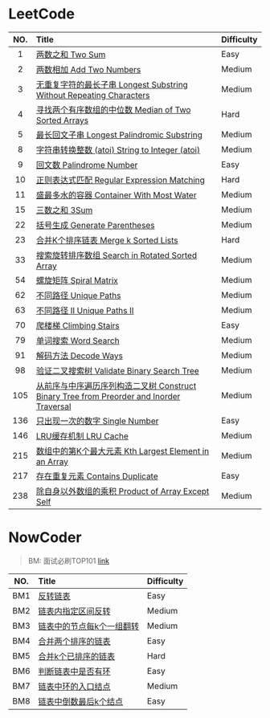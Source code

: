 # LeetCode

| NO.  | Title                                                        | Difficulty |
| :--: | :----------------------------------------------------------- | :--------- |
|  1   | [两数之和 Two Sum](LeetCode/0001.Two%20Sum)                  | Easy       |
|  2   | [两数相加 Add Two Numbers](LeetCode/0002.Add%20Two%20Numbers) | Medium     |
|  3   | [无重复字符的最长子串 Longest Substring Without Repeating Characters](LeetCode/0003.Longest%20Substring%20Without%20Repeating%20Characters) | Medium     |
|  4   | [寻找两个有序数组的中位数 Median of Two Sorted Arrays](LeetCode/0004.Median%20of%20Two%20Sorted%20Arrays) | Hard       |
|  5   | [最长回文子串 Longest Palindromic Substring](LeetCode/0005.Longest%20Palindromic%20Substring) | Medium     |
|  8   | [字符串转换整数 (atoi) String to Integer (atoi)](LeetCode/0008.String%20to%20Integer%20(atoi)) | Medium     |
|  9   | [回文数 Palindrome Number](LeetCode/0009.Palindrome%20Number) | Easy       |
|  10  | [正则表达式匹配 Regular Expression Matching](LeetCode/0010.Regular%20Expression%20Matching) | Hard       |
|  11  | [盛最多水的容器 Container With Most Water](LeetCode/0011.Container%20With%20Most%20Water) | Medium     |
|  15  | [三数之和 3Sum](LeetCode/0015.3Sum)                          | Medium     |
|  22  | [括号生成 Generate Parentheses](LeetCode/0022.Generate%20Parentheses) | Medium     |
|  23  | [合并K个排序链表 Merge k Sorted Lists](LeetCode/0023.Merge%20k%20Sorted%20Lists) | Hard       |
|  33  | [搜索旋转排序数组 Search in Rotated Sorted Array](LeetCode/0033.Search%20in%20Rotated%20Sorted%20Array) | Medium     |
|  54  | [螺旋矩阵 Spiral Matrix](LeetCode/0054.Spiral%20Matrix)      | Medium     |
|  62  | [不同路径 Unique Paths](LeetCode/0062.Unique%20Paths)        | Medium     |
|  63  | [不同路径 II Unique Paths II](LeetCode/0063.Unique%20Paths%20II) | Medium     |
|  70  | [爬楼梯 Climbing Stairs](LeetCode/0070.Climbing%20Stairs)    | Easy       |
|  79  | [单词搜索 Word Search](LeetCode/0079.Word%20Search)          | Medium     |
|  91  | [解码方法 Decode Ways](LeetCode/0091.Decode%20Ways)          | Medium     |
|  98  | [验证二叉搜索树 Validate Binary Search Tree](LeetCode/0098.Validate%20Binary%20Search%20Tree) | Medium     |
| 105  | [从前序与中序遍历序列构造二叉树 Construct Binary Tree from Preorder and Inorder Traversal](LeetCode/0105.Construct%20Binary%20Tree%20from%20Preorder%20and%20Inorder%20Traversal) | Medium     |
| 136  | [只出现一次的数字 Single Number](LeetCode/0136.Single%20Number) | Easy       |
| 146  | [LRU缓存机制 LRU Cache](LeetCode/0146.LRU%20Cache)           | Medium     |
| 215  | [数组中的第K个最大元素 Kth Largest Element in an Array](LeetCode/0215.Kth%20Largest%20Element%20in%20an%20Array) | Medium     |
| 217  | [存在重复元素 Contains Duplicate](LeetCode/0217.Contains%20Duplicate) | Easy       |
| 238  | [除自身以外数组的乘积 Product of Array Except Self](LeetCode/0238.Product%20of%20Array%20Except%20Self) | Medium     |

# NowCoder

> BM: 面试必刷TOP101 [link](https://www.nowcoder.com/exam/oj)

| NO.  | Title                                                        | Difficulty |
| :--: | :----------------------------------------------------------- | :--------- |
| BM1  | [反转链表](NowCoder/BM1.反转链表)                            | Easy       |
| BM2  | [链表内指定区间反转](NowCoder/BM2.链表内指定区间反转)        | Medium     |
| BM3  | [链表中的节点每k个一组翻转](NowCoder/BM3.链表中的节点每k个一组翻转) | Medium     |
| BM4  | [合并两个排序的链表](NowCoder/BM4.合并两个排序的链表)        | Easy       |
| BM5  | [合并k个已排序的链表](NowCoder/BM5.合并k个已排序的链表)      | Hard       |
| BM6  | [判断链表中是否有环](NowCoder/BM6.判断链表中是否有环)        | Easy       |
| BM7  | [链表中环的入口结点](NowCoder/BM7.链表中环的入口结点)        | Medium     |
| BM8  | [链表中倒数最后k个结点](NowCoder/BM8.链表中倒数最后k个结点)  | Easy       |
